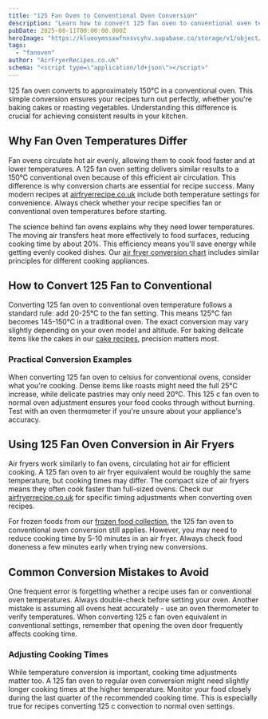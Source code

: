 ```yaml
---
title: "125 Fan Oven to Conventional Oven Conversion"
description: "Learn how to convert 125 fan oven to conventional oven temperatures quickly and accurately for perfect cooking results every time."
pubDate: 2025-08-11T00:00:00.000Z
heroImage: "https://klueoymssxwfnxsvcyhv.supabase.co/storage/v1/object/public/md/125-fan-oven-to-conventional-oven-conversion-b1a6fde2.png"
tags:
  - "fanoven"
author: "AirFryerRecipes.co.uk"
schema: "<script type=\"application/ld+json\"></script>"
---
```


<p>125 fan oven converts to approximately 150°C in a conventional oven. This simple conversion ensures your recipes turn out perfectly, whether you're baking cakes or roasting vegetables. Understanding this difference is crucial for achieving consistent results in your kitchen.</p>

<h2>Why Fan Oven Temperatures Differ</h2>
<p>Fan ovens circulate hot air evenly, allowing them to cook food faster and at lower temperatures. A 125 fan oven setting delivers similar results to a 150°C conventional oven because of this efficient air circulation. This difference is why conversion charts are essential for recipe success. Many modern recipes at <a href=https://www.airfryerrecipe.co.uk/recipes>airfryerrecipe.co.uk</a> include both temperature settings for convenience. Always check whether your recipe specifies fan or conventional oven temperatures before starting.</p>

<p>The science behind fan ovens explains why they need lower temperatures. The moving air transfers heat more effectively to food surfaces, reducing cooking time by about 20%. This efficiency means you'll save energy while getting evenly cooked dishes. Our <a href=https://www.airfryerrecipe.co.uk/air-fryer-conversion-chart>air fryer conversion chart</a> includes similar principles for different cooking appliances.</p>

<h2>How to Convert 125 Fan to Conventional</h2>
<p>Converting 125 fan oven to conventional oven temperature follows a standard rule: add 20-25°C to the fan setting. This means 125°C fan becomes 145-150°C in a traditional oven. The exact conversion may vary slightly depending on your oven model and altitude. For baking delicate items like the cakes in our <a href=https://www.airfryerrecipe.co.uk/recipe-category/cakes>cake recipes</a>, precision matters most.</p>

<h3>Practical Conversion Examples</h3>
<p>When converting 125 fan oven to celsius for conventional ovens, consider what you're cooking. Dense items like roasts might need the full 25°C increase, while delicate pastries may only need 20°C. This 125 c fan oven to normal oven adjustment ensures your food cooks through without burning. Test with an oven thermometer if you're unsure about your appliance's accuracy.</p>

<h2>Using 125 Fan Oven Conversion in Air Fryers</h2>
<p>Air fryers work similarly to fan ovens, circulating hot air for efficient cooking. A 125 fan oven to air fryer equivalent would be roughly the same temperature, but cooking times may differ. The compact size of air fryers means they often cook faster than full-sized ovens. Check our <a href=https://www.airfryerrecipe.co.uk>airfryerrecipe.co.uk</a> for specific timing adjustments when converting oven recipes.</p>

<p>For frozen foods from our <a href=https://www.airfryerrecipe.co.uk/recipe-category/frozen-foods>frozen food collection</a>, the 125 fan oven to conventional oven conversion still applies. However, you may need to reduce cooking time by 5-10 minutes in an air fryer. Always check food doneness a few minutes early when trying new conversions.</p>

<h2>Common Conversion Mistakes to Avoid</h2>
<p>One frequent error is forgetting whether a recipe uses fan or conventional oven temperatures. Always double-check before setting your oven. Another mistake is assuming all ovens heat accurately - use an oven thermometer to verify temperatures. When converting 125 c fan oven equivalent in conventional settings, remember that opening the oven door frequently affects cooking time.</p>

<h3>Adjusting Cooking Times</h3>
<p>While temperature conversion is important, cooking time adjustments matter too. A 125 fan oven to regular oven conversion might need slightly longer cooking times at the higher temperature. Monitor your food closely during the last quarter of the recommended cooking time. This is especially true for recipes converting 125 c convection to normal oven settings.</p>